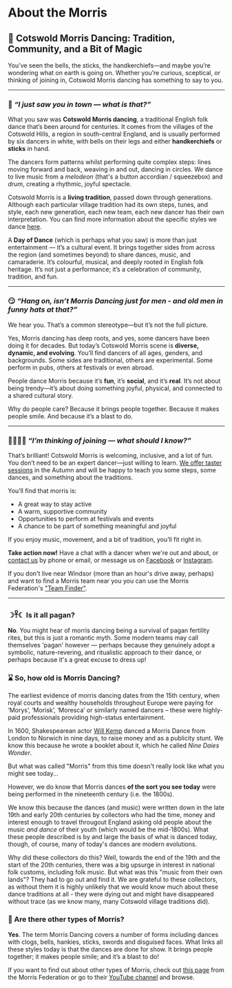 About the Morris
================

## 🎩 Cotswold Morris Dancing: Tradition, Community, and a Bit of Magic

You’ve seen the bells, the sticks, the handkerchiefs—and maybe you’re wondering what on earth is going on. Whether you’re curious, sceptical, or thinking of joining in, Cotswold Morris dancing has something to say to you.

---

### 👀 *“I just saw you in town — what is that?”*

What you saw was **Cotswold Morris dancing**, a traditional English folk dance that’s been around for centuries. It comes from the villages of the Cotswold Hills, a region in south-central England, and is usually performed by six dancers in white, with bells on their legs and either **handkerchiefs** or **sticks** in hand.  

<photo float="left" src='/img/Warwick.jpg' alt='Dancers leaping into line' height=9lh />

The dancers form patterns whilst performing quite complex steps: lines moving forward and back, weaving in and out, dancing in circles. We dance to live music from a _melodeon_ (that's a button accordian / squeezebox) and _drum_, creating a rhythmic, joyful spectacle. 

Cotswold Morris is a **living tradition**, passed down through generations. Although each particular village tradition had its own steps, tunes, and style, each new generation, each new team, each new dancer has their own interpretation. You can find more information about the specific styles we dance [here](/about-us).

A **Day of Dance** (which is perhaps what you saw) is more than just entertainment — it’s a cultural event. It brings together sides from across the region (and sometimes beyond) to share dances, music, and camaraderie. It’s colourful, musical, and deeply rooted in English folk heritage.  It’s not just a performance; it’s a celebration of community, tradition, and fun.

---

### 😏  *“Hang on, isn’t Morris Dancing just for men - and old men in funny hats at that?”*

We hear you. That’s a common stereotype—but it’s not the full picture.

Yes, Morris dancing has deep roots, and yes, some dancers have been doing it for decades. But today’s Cotswold Morris scene is **diverse, dynamic, and evolving**. You’ll find dancers of all ages, genders, and backgrounds. Some sides are traditional, others are experimental. Some perform in pubs, others at festivals or even abroad.

People dance Morris because it’s **fun**, it’s **social**, and it’s **real**. It’s not about being trendy—it’s about doing something joyful, physical, and connected to a shared cultural story.

Why do people care? Because it brings people together. Because it makes people smile. And because it’s a blast to do.

---

### 💃🏻🕺🏽 *“I’m thinking of joining — what should I know?”*

That’s brilliant! Cotswold Morris is welcoming, inclusive, and a lot of fun. You don’t need to be an expert dancer—just willing to learn. [We offer taster sessions](/course) in the Autumn and will be happy to teach you some steps, some dances, and something about the traditions. 

You’ll find that morris is:

- A great way to stay active
- A warm, supportive community
- Opportunities to perform at festivals and events
- A chance to be part of something meaningful and joyful

If you enjoy music, movement, and a bit of tradition, you’ll fit right in. 

**Take action now!** Have a chat with a dancer when we're out and about, or [contact us](/contact-us) by phone or email, or message us on
<a href='https://www.facebook.com/windsormorrisdancers'>Facebook<i class="fab fa-facebook-square"></i></a> 
or [Instagram](https://www.instagram.com/wmwindsormorris)<i class="fab fa-instagram"></i>.

If you don't live near Windsor (more than an hour's drive away, perhaps) and want to find a Morris team near you you can use the Morris Federation's ["Team Finder"](https://www.morrisfed.org.uk/teamfinder/#!directory/map). 

---

### ☽𓋹☾ Is it all pagan?

**No**. You might hear of morris dancing being a survival of pagan fertility rites, but this is just a romantic myth. Some modern teams may call themselves 'pagan' however — perhaps because they genuinely adopt a symbolic, nature-revering, and ritualistic approach to their dance, or perhaps because it's a great excuse to dress up!

### ⌛ So, how old is Morris Dancing?

The earliest evidence of morris dancing dates from the 15th century, when royal courts and wealthy households throughout Europe were paying for ‘Morys’, ‘Morisk’, ‘Moresca’ or similarly named dancers – these were highly-paid professionals providing high-status entertainment. 

In 1600, Shakespearean actor [Will Kemp](http://en.wikipedia.org/wiki/William_Kempe) danced a Morris Dance from London to Norwich in nine days, to raise money and as a publicity stunt. We know this because he wrote a booklet about it, which he called _Nine Daies Wonder_. 

But what was called "Morris" from this time doesn't really look like what you might see today...

However, we do know that Morris dances **of the sort you see today** were being performed in the nineteenth century (i.e. the 1800s). 

We know this because the dances (and music) were written down in the late 19th and early 20th centuries by collectors who had the time, money and interest enough to travel througout England asking old people about the music _and dance_ of their youth (which would be the mid-1800s). What these people described is by and large the basis of what is danced today, though, of course, many of today's dances are modern evolutions.

Why did these collectors do this?  Well, towards the end of the 19th and the start of the 20th centuries, there was a big upsurge in interest in national folk customs, including folk music. But what was this "music from their own lands"?  They had to go out and find it.  We are grateful to these collectors, as without them it is highly unlikely that we would know much about these dance traditions at all - they were dying out and might have disappeared without trace (as we know many, many Cotswold village traditions did).

### 🤔 Are there other types of Morris?

**Yes**. The term Morris Dancing covers a number of forms including dances with clogs, bells, hankies, sticks, swords and disguised faces. What links all these styles today is that the dances are done for show. It brings people together; it makes people smile; and it’s a blast to do!

If you want to find out about other types of Morris, check out [this page](https://www.morrisfed.org.uk/about/what-is-morris-dancing/) from the Morris Federation or go to their [YouTube channel](https://www.youtube.com/@MFnotation) and browse.




